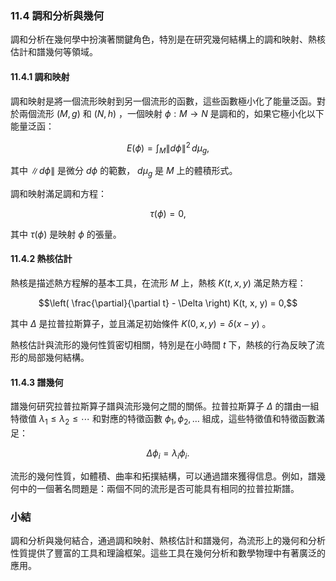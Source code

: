### 11.4 調和分析與幾何

調和分析在幾何學中扮演著關鍵角色，特別是在研究幾何結構上的調和映射、熱核估計和譜幾何等領域。

#### 11.4.1 調和映射

調和映射是將一個流形映射到另一個流形的函數，這些函數極小化了能量泛函。對於兩個流形  $`(M, g)`$  和  $`(N, h)`$ ，一個映射  $`\phi: M \to N`$  是調和的，如果它極小化以下能量泛函：

```math
E(\phi) = \int_M \|d\phi\|^2 \, d\mu_g,
```

其中  $`\|d\phi\|`$  是微分  $`d\phi`$  的範數， $`d\mu_g`$  是  $`M`$  上的體積形式。

調和映射滿足調和方程：

```math
\tau(\phi) = 0,
```

其中  $`\tau(\phi)`$  是映射  $`\phi`$  的張量。

#### 11.4.2 熱核估計

熱核是描述熱方程解的基本工具，在流形  $`M`$  上，熱核  $`K(t, x, y)`$  滿足熱方程：

```math
\left( \frac{\partial}{\partial t} - \Delta \right) K(t, x, y) = 0,
```

其中  $`\Delta`$  是拉普拉斯算子，並且滿足初始條件  $`K(0, x, y) = \delta(x-y)`$ 。

熱核估計與流形的幾何性質密切相關，特別是在小時間  $`t`$  下，熱核的行為反映了流形的局部幾何結構。

#### 11.4.3 譜幾何

譜幾何研究拉普拉斯算子譜與流形幾何之間的關係。拉普拉斯算子  $`\Delta`$  的譜由一組特徵值  $`\lambda_1 \leq \lambda_2 \leq \cdots`$  和對應的特徵函數  $`\phi_1, \phi_2, \ldots`$  組成，這些特徵值和特徵函數滿足：

```math
\Delta \phi_i = \lambda_i \phi_i.
```


流形的幾何性質，如體積、曲率和拓撲結構，可以通過譜來獲得信息。例如，譜幾何中的一個著名問題是：兩個不同的流形是否可能具有相同的拉普拉斯譜。

### 小結

調和分析與幾何結合，通過調和映射、熱核估計和譜幾何，為流形上的幾何和分析性質提供了豐富的工具和理論框架。這些工具在幾何分析和數學物理中有著廣泛的應用。